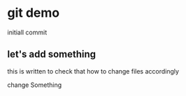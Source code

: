 # git demo
  
initiall commit

## let's add something

this is written to check that how to change 
files accordingly

change Something